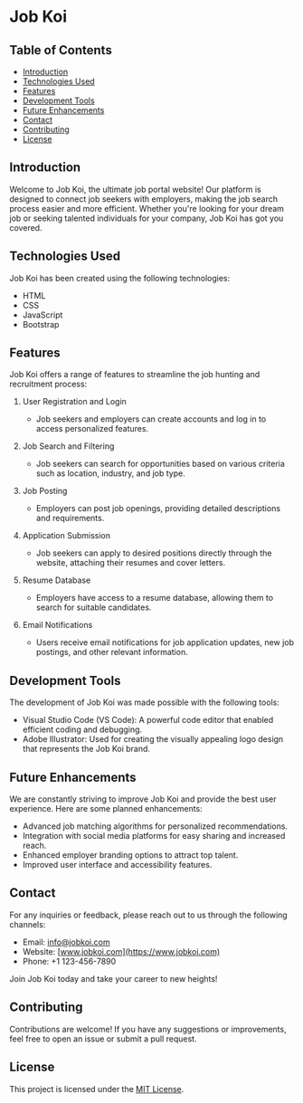 # Job Koi

## Table of Contents
- [Introduction](#introduction)
- [Technologies Used](#technologies-used)
- [Features](#features)
- [Development Tools](#development-tools)
- [Future Enhancements](#future-enhancements)
- [Contact](#contact)
- [Contributing](#contributing)
- [License](#license)

## Introduction
Welcome to Job Koi, the ultimate job portal website! Our platform is designed to connect job seekers with employers, making the job search process easier and more efficient. Whether you're looking for your dream job or seeking talented individuals for your company, Job Koi has got you covered.

## Technologies Used
Job Koi has been created using the following technologies:

- HTML
- CSS
- JavaScript
- Bootstrap

## Features
Job Koi offers a range of features to streamline the job hunting and recruitment process:

1. User Registration and Login
   - Job seekers and employers can create accounts and log in to access personalized features.

2. Job Search and Filtering
   - Job seekers can search for opportunities based on various criteria such as location, industry, and job type.

3. Job Posting
   - Employers can post job openings, providing detailed descriptions and requirements.

4. Application Submission
   - Job seekers can apply to desired positions directly through the website, attaching their resumes and cover letters.

5. Resume Database
   - Employers have access to a resume database, allowing them to search for suitable candidates.

6. Email Notifications
   - Users receive email notifications for job application updates, new job postings, and other relevant information.

## Development Tools
The development of Job Koi was made possible with the following tools:

- Visual Studio Code (VS Code): A powerful code editor that enabled efficient coding and debugging.
- Adobe Illustrator: Used for creating the visually appealing logo design that represents the Job Koi brand.

## Future Enhancements
We are constantly striving to improve Job Koi and provide the best user experience. Here are some planned enhancements:

- Advanced job matching algorithms for personalized recommendations.
- Integration with social media platforms for easy sharing and increased reach.
- Enhanced employer branding options to attract top talent.
- Improved user interface and accessibility features.

## Contact
For any inquiries or feedback, please reach out to us through the following channels:

- Email: [info@jobkoi.com](mailto:info@jobkoi.com)
- Website: [www.jobkoi.com](https://www.jobkoi.com)
- Phone: +1 123-456-7890

Join Job Koi today and take your career to new heights!

## Contributing
Contributions are welcome! If you have any suggestions or improvements, feel free to open an issue or submit a pull request.

## License
This project is licensed under the [MIT License](https://opensource.org/licenses/MIT).
